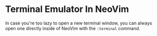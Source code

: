 # Terminal Emulator In NeoVim

In case you're too lazy to open a new terminal window, you can always open one directly inside of NeoVim with the `:terminal` command.
